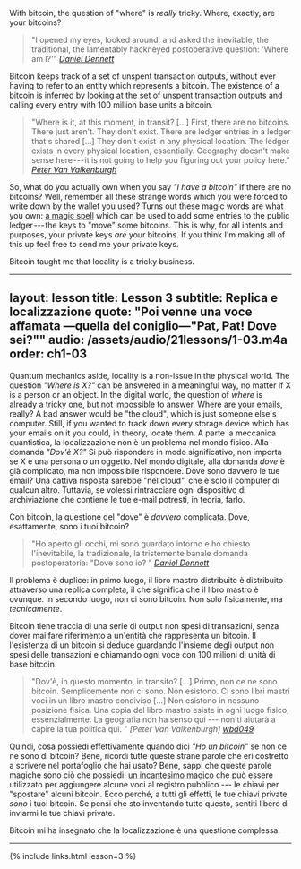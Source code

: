 
With bitcoin, the question of "where" is *really* tricky. Where,
exactly, are your bitcoins?

> "I opened my eyes, looked around, and asked the inevitable, the
> traditional, the lamentably hackneyed postoperative question: 'Where
> am l?'"
> <cite>[Daniel Dennett]</cite>

Bitcoin keeps track of a set of unspent transaction outputs, without
ever having to refer to an entity which represents a bitcoin. The
existence of a bitcoin is inferred by looking at the set of unspent
transaction outputs and calling every entry with 100 million base
units a bitcoin.

> "Where is it, at this moment, in transit? [...] First, there are no
> bitcoins. There just aren't. They don't exist. There are ledger
> entries in a ledger that's shared [...] They don't exist in any
> physical location. The ledger exists in every physical location,
> essentially. Geography doesn't make sense here --- it is not going to
> help you figuring out your policy here."
> <cite>[Peter Van Valkenburgh][wbd049]</cite>

So, what do you actually own when you say *"I have a bitcoin"* if there
are no bitcoins? Well, remember all these strange words which you were
forced to write down by the wallet you used? Turns out these magic words
are what you own: [a magic spell] which can be used to add some entries
to the public ledger --- the keys to "move" some bitcoins. This is why,
for all intents and purposes, your private keys *are* your bitcoins. If
you think I'm making all of this up feel free to send me your private
keys.

Bitcoin taught me that locality is a tricky business.


---
layout: lesson
title: Lesson 3
subtitle: Replica e localizzazione
quote: "Poi venne una voce affamata —quella del coniglio—\"Pat, Pat! Dove sei?\""
audio: /assets/audio/21lessons/1-03.m4a
order: ch1-03
---


Quantum mechanics aside, locality is a non-issue in the physical world.
The question *"Where is X?"* can be answered in a meaningful way, no
matter if X is a person or an object. In the digital world, the question
of *where* is already a tricky one, but not impossible to answer. Where
are your emails, really? A bad answer would be "the cloud", which is
just someone else's computer. Still, if you wanted to track down every
storage device which has your emails on it you could, in theory, locate
them.
A parte la meccanica quantistica, la localizzazione non è un problema nel mondo fisico.
Alla domanda *"Dov'è X?"* Si può rispondere in modo significativo, non 
importa se X è una persona o un oggetto. Nel mondo digitale, alla domanda
*dove* è già complicato, ma non impossibile rispondere. Dove
sono davvero le tue email? Una cattiva risposta sarebbe "nel cloud", che è
solo il computer di qualcun altro. Tuttavia, se volessi rintracciare ogni 
dispositivo di archiviazione che contiene le tue e-mail potresti, in teoria, farlo.

Con bitcoin, la questione del "dove" è *davvero* complicata. Dove,
esattamente, sono i tuoi bitcoin?

> "Ho aperto gli occhi, mi sono guardato intorno e ho chiesto l'inevitabile, la tradizionale, 
la tristemente banale domanda postoperatoria: "Dove
> sono io? "
> <cite> [Daniel Dennett] </cite>

Il problema è duplice: in primo luogo, il libro mastro distribuito è distribuito attraverso una
replica completa, il che significa che il libro mastro è ovunque. In secondo luogo, non ci sono
bitcoin. Non solo fisicamente, ma *tecnicamente*.

Bitcoin tiene traccia di una serie di output non spesi di transazioni, senza
dover mai fare riferimento a un'entità che rappresenta un bitcoin. Il
l'esistenza di un bitcoin si deduce guardando l'insieme degli output non spesi
delle transazioni e chiamando ogni voce con 100 milioni di unità di base bitcoin.

> "Dov'è, in questo momento, in transito? [...] Primo, non ce ne sono
> bitcoin. Semplicemente non ci sono. Non esistono. Ci sono libri mastri
> voci in un libro mastro condiviso [...] Non esistono in nessuno
> posizione fisica. Una copia del libro mastro esiste in ogni luogo fisico,
> essenzialmente. La geografia non ha senso qui --- non ti
> aiutarà a capire la tua politica qui. "
> <cite> [Peter Van Valkenburgh] [wbd049] </cite>

Quindi, cosa possiedi effettivamente quando dici *"Ho un bitcoin"* se 
non ce ne sono di bitcoin? Bene, ricordi tutte queste strane parole che eri
costretto a scrivere nel portafoglio che hai usato? Bene, sappi che queste parole magiche
sono ciò che possiedi: [un incantesimo magico][a magic spell] che può essere utilizzato per aggiungere alcune voci
al registro pubblico --- le chiavi per "spostare" alcuni bitcoin. Ecco perché,
a tutti gli effetti, le tue chiavi private *sono* i tuoi bitcoin. Se
pensi che sto inventando tutto questo, sentiti libero di inviarmi le tue chiavi
private.

Bitcoin mi ha insegnato che la localizzazione è una questione complessa.


---

{% include links.html lesson=3 %}

<!-- Through the Looking-Glass -->
[a magic spell]: https://dergigi.com/2018/08/17/the-magic-dust-of-cryptography/

<!-- Down the Rabbit Hole -->
[Daniel Dennett]: https://www.lehigh.edu/~mhb0/Dennett-WhereAmI.pdf
[1st Amendment]: https://en.wikipedia.org/wiki/First_Amendment_to_the_United_States_Constitution
[wbd049]: https://www.whatbitcoindid.com/podcast/coin-centers-peter-van-valkenburg-on-preserving-the-freedom-to-innovate-with-public-blockchains

<!-- Wikipedia -->
[alice]: https://en.wikipedia.org/wiki/Alice%27s_Adventures_in_Wonderland
[carroll]: https://en.wikipedia.org/wiki/Lewis_Carroll

